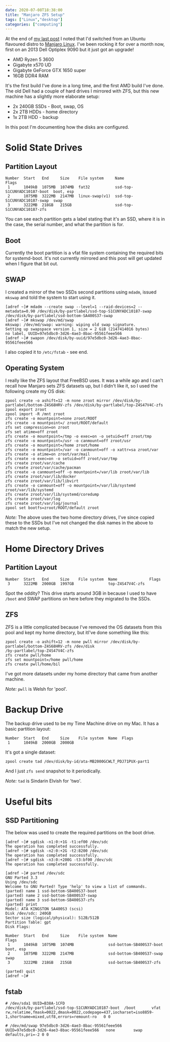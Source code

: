 ```yaml
---
date: 2020-07-08T18:38:00
title: "Manjaro ZFS Setup"
tags: ["Linux","desktop"]
categories: ["computing"]
---
```


At the end of [my last post](/2020/05/31/migrating-my-desktop-to-linux/) I noted that I'd switched from an Ubuntu flavoured distro to [Manjaro Linux](https://www.manjaro.org/).  I've been rocking it for over a month now, first on an 2013 Dell Optiplex 9090 but it just got an upgrade!
<!--more-->
* AMD Ryzen 5 3600
* Gigabyte x570 UD
* Gigabyte GeForce GTX 1650 super
* 16GB DDR4 RAM

It's the first build I've done in a long time, and the first AMD build I've done.  The old Dell had a couple of hard drives I mirrored with ZFS, but this new machine has a slightly more elaborate setup:

* 2x 240GB SSDs - Boot, swap, OS
* 2x 2TB HDDs - home directory
* 1x 2TB HDD - backup

In this post I'm documenting how the disks are configured.

# Solid State Drives

## Partition Layout

```
Number  Start   End     Size    File system     Name                         Flags
 1      1049kB  1075MB  1074MB  fat32           ssd-top-S1CUNYADC10187-boot  boot, esp
 2      1075MB  3222MB  2147MB  linux-swap(v1)  ssd-top-S1CUNYADC10187-swap  swap
 3      3222MB  218GB   215GB                   ssd-top-S1CUNYADC10187-zfs
```

You can see each partition gets a label stating that it's an SSD, where it is in the case, the serial number, and what the partition is for.

## Boot

Currently the boot partition is a vfat file system containing the required bits for systemd-boot.  It's not currently mirrored and this post will get updated when I figure that bit out.

## SWAP

I created a mirror of the two SSDs second partitions using `mdadm`, issued `mkswap` and told the system to start using it.

```
[adref ~]# mdadm --create swap --level=1 --raid-devices=2 --metadata=0.90 /dev/disk/by-partlabel/ssd-top-S1CUNYADC10187-swap /dev/disk/by-partlabel/ssd-bottom-SA400S37-swap
[adref ~]# mkswap /dev/md/swap
mkswap: /dev/md/swap: warning: wiping old swap signature.
Setting up swapspace version 1, size = 2 GiB (2147414016 bytes)
no label, UUID=97e5dbc0-3d26-4ae3-8bac-95561feee566
[adref ~]# swapon /dev/disk/by-uuid/97e5dbc0-3d26-4ae3-8bac-95561feee566

```

I also copied it to `/etc/fstab` - see end.

## Operating System

I really like the ZFS layout that FreeBSD uses.  It was a while ago and I can't recall how Manjaro sets ZFS datasets up, but I didn't like it, so I used the following create my OS disk:

```
zpool create -o ashift=12 -m none zroot mirror /dev/disk/by-partlabel/bottom-Z4S68HRV-zfs /dev/disk/by-partlabel/top-Z4S47V4C-zfs
zpool export zroot
zpool import -R /mnt zroot
zfs create -o mountpoint=none zroot/ROOT
zfs create -o mountpoint=/ zroot/ROOT/default
zfs set compression=on zroot
zfs set atime=off zroot
zfs create -o mountpoint=/tmp -o exec=on -o setuid=off zroot/tmp
zfs create -o mountpoint=/usr -o canmount=off zroot/usr
zfs create -o mountpoint=/home zroot/home
zfs create -o mountpoint=/var -o canmount=off -o xattr=sa zroot/var
zfs create -o atime=on zroot/var/mail
zfs create -o exec=on -o setuid=off zroot/var/tmp
zfs create zroot/var/cache
zfs create zroot/var/cache/pacman
zfs create -o canmount=off -o mountpoint=/var/lib zroot/var/lib
zfs create zroot/var/lib/docker
zfs create zroot/var/lib/libvirt
zfs create -o canmount=off -o mountpoint=/var/lib/systemd zroot/var/lib/systemd
zfs create zroot/var/lib/systemd/coredump
zfs create zroot/var/log
zfs create zroot/var/log/journal
zpool set bootfs=zroot/ROOT/default zroot
```

_Note:_ The above uses the two home directory drives, I've since copied these to the SSDs but I've not changed the disk names in the above to match the new setup.

# Home Directory Drives

## Partition Layout

```
Number  Start   End     Size    File system  Name              Flags
 3      3222MB  2000GB  1997GB               top-Z4S47V4C-zfs
```

Spot the oddity?  This drive starts around 3GB in because I used to have `/boot` and SWAP partitions on here before they migrated to the SSDs.

## ZFS

ZFS is a little complicated because I've removed the OS datasets from this pool and kept my home directory, but itI've done something like this:

```
zpool create -o ashift=12 -m none pwll mirror /dev/disk/by-partlabel/bottom-Z4S68HRV-zfs /dev/disk
/by-partlabel/top-Z4S47V4C-zfs
zfs create pwll/home
zfs set mountpoint=/home pwll/home
zfs create pwll/home/bil
```

I've got more datasets under my home directory that came from another machine.

_Note:_ `pwll` is Welsh for 'pool'.

# Backup Drive

The backup drive used to be my Time Machine drive on my Mac.  It has a basic partition layout:

```
Number  Start   End     Size    File system  Name  Flags
 1      1049kB  2000GB  2000GB
```

It's got a single dataset:

```
zpool create tad /dev/disk/by-id/ata-MB2000GCWLT_PDJ71PUX-part1
```

And I just `zfs send` snapshot to it periodically.  

_Note:_ `tad` is Sindarin Elvish for 'two'.

# Useful bits

## SSD Partitioning

The below was used to create the required partitions on the boot drive.

```
[adref ~]# sgdisk -n1:0:+1G -t1:ef00 /dev/sdc
The operation has completed successfully.
[adref ~]# sgdisk -n2:0:+2G -t2:8200 /dev/sdc
The operation has completed successfully.
[adref ~]# sgdisk -n3:0:+200G -t3:bf00 /dev/sdc
The operation has completed successfully.

[adref ~]# parted /dev/sdc
GNU Parted 3.3
Using /dev/sdc
Welcome to GNU Parted! Type 'help' to view a list of commands.
(parted) name 1 ssd-bottom-SB400S37-boot                                  
(parted) name 2 ssd-bottom-SB400S37-swap
(parted) name 3 ssd-bottom-SB400S37-zfs
(parted) print                                                            
Model: ATA KINGSTON SA400S3 (scsi)
Disk /dev/sdc: 240GB
Sector size (logical/physical): 512B/512B
Partition Table: gpt
Disk Flags: 

Number  Start   End     Size    File system  Name                      Flags
 1      1049kB  1075MB  1074MB               ssd-bottom-SB400S37-boot  boot, esp
 2      1075MB  3222MB  2147MB               ssd-bottom-SB400S37-swap  swap
 3      3222MB  218GB   215GB                ssd-bottom-SB400S37-zfs

(parted) quit                                                             
[adref ~]#
```

## fstab

```
# /dev/sda1 UUID=B38A-1CFD
/dev/disk/by-partlabel/ssd-top-S1CUNYADC10187-boot	/boot     	vfat      	rw,relatime,fmask=0022,dmask=0022,codepage=437,iocharset=iso8859-1,shortname=mixed,utf8,errors=remount-ro	0 0

# /dev/md/swap 97e5dbc0-3d26-4ae3-8bac-95561feee566
UUID=97e5dbc0-3d26-4ae3-8bac-95561feee566	none      	swap      	defaults,pri=-2	0 0
```
